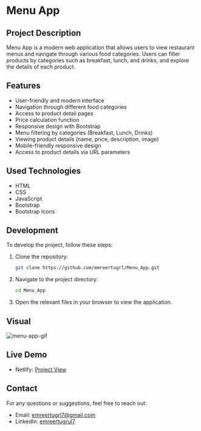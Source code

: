 # Menu App

## Project Description

Menu App is a modern web application that allows users to view restaurant menus and navigate through various food categories. Users can filter products by categories such as breakfast, lunch, and drinks, and explore the details of each product.

## Features

- User-friendly and modern interface
- Navigation through different food categories
- Access to product detail pages
- Price calculation function
- Responsive design with Bootstrap
- Menu filtering by categories (Breakfast, Lunch, Drinks)
- Viewing product details (name, price, description, image)
- Mobile-friendly responsive design
- Access to product details via URL parameters

## Used Technologies

- HTML
- CSS
- JavaScript
- Bootstrap
- Bootstrap Icons

## Development

To develop the project, follow these steps:

1. Clone the repository:
   ```bash
   git clone https://github.com/emreertugrl/Menu_App.git
   ```
2. Navigate to the project directory:

   ```bash
   cd Menu_App
   ```

3. Open the relevant files in your browser to view the application.

## Visual

<img src="/images/menuapp.gif" alt="menu-app-gif">

## Live Demo

- Netlify: [Project View](https://menuapplication.netlify.app/)

## Contact

For any questions or suggestions, feel free to reach out:

- Email: emreertugrl7@gmail.com
- LinkedIn: [emreertugrul7](https://www.linkedin.com/in/emreertugrul7/)
